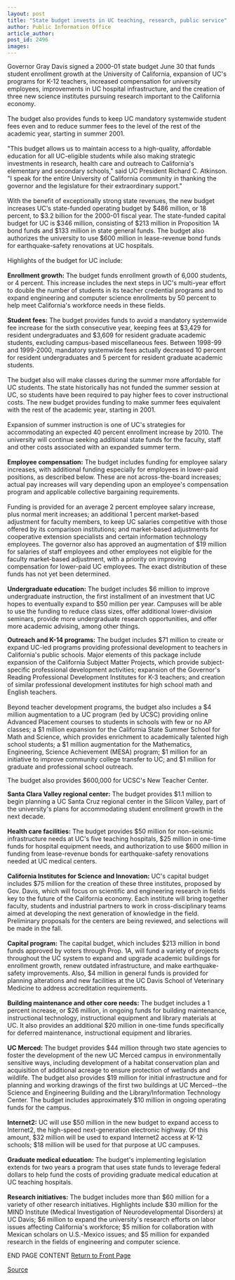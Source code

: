 ```yaml
---
layout: post
title: "State budget invests in UC teaching, research, public service"
author: Public Information Office
article_author: 
post_id: 2496
images:
---
```


<p>
  Governor Gray Davis signed a 2000-01 state budget June 30 that funds student enrollment growth at the University of California, expansion of UC's programs for K-12 teachers, increased compensation for university employees, improvements in UC hospital infrastructure, and the creation of three new science institutes pursuing research important to the California economy.<br>
  <br>
  The budget also provides funds to keep UC mandatory systemwide student fees even and to reduce summer fees to the level of the rest of the academic year, starting in summer 2001.<br>
  <br>
  "This budget allows us to maintain access to a high-quality, affordable education for all UC-eligible students while also making strategic investments in research, health care and outreach to California's elementary and secondary schools," said UC President Richard C. Atkinson. "I speak for the entire University of California community in thanking the governor and the legislature for their extraordinary support."<br>
  <br>
  With the benefit of exceptionally strong state revenues, the new budget increases UC's state-funded operating budget by $486 million, or 18 percent, to $3.2 billion for the 2000-01 fiscal year. The state-funded capital budget for UC is $346 million, consisting of $213 million in Proposition 1A bond funds and $133 million in state general funds. The budget also authorizes the university to use $600 million in lease-revenue bond funds for earthquake-safety renovations at UC hospitals.<br>
  <br>
  Highlights of the budget for UC include:<br>
  <br>
  <b>Enrollment growth:</b> The budget funds enrollment growth of 6,000 students, or 4 percent. This increase includes the next steps in UC's multi-year effort to double the number of students in its teacher credential programs and to expand engineering and computer science enrollments by 50 percent to help meet California's workforce needs in these fields.<br>
  <br>
  <b>Student fees:</b> The budget provides funds to avoid a mandatory systemwide fee increase for the sixth consecutive year, keeping fees at $3,429 for resident undergraduates and $3,609 for resident graduate academic students, excluding campus-based miscellaneous fees. Between 1998-99 and 1999-2000, mandatory systemwide fees actually decreased 10 percent for resident undergraduates and 5 percent for resident graduate academic students.<br>
  <br>
  The budget also will make classes during the summer more affordable for UC students. The state historically has not funded the summer session at UC, so students have been required to pay higher fees to cover instructional costs. The new budget provides funding to make summer fees equivalent with the rest of the academic year, starting in 2001.<br>
  <br>
  Expansion of summer instruction is one of UC's strategies for accommodating an expected 40 percent enrollment increase by 2010. The university will continue seeking additional state funds for the faculty, staff and other costs associated with an expanded summer term.<br>
  <br>
  <b>Employee compensation:</b> The budget includes funding for employee salary increases, with additional funding especially for employees in lower-paid positions, as described below. These are not across-the-board increases; actual pay increases will vary depending upon an employee's compensation program and applicable collective bargaining requirements.<br>
  <br>
  Funding is provided for an average 2 percent employee salary increase, plus normal merit increases; an additional 1 percent market-based adjustment for faculty members, to keep UC salaries competitive with those offered by its comparison institutions; and market-based adjustments for cooperative extension specialists and certain information technology employees. The governor also has approved an augmentation of $19 million for salaries of staff employees and other employees not eligible for the faculty market-based adjustment, with a priority on improving compensation for lower-paid UC employees. The exact distribution of these funds has not yet been determined.<br>
  <br>
  <b>Undergraduate education:</b> The budget includes $6 million to improve undergraduate instruction, the first installment of an investment that UC hopes to eventually expand to $50 million per year. Campuses will be able to use the funding to reduce class sizes, offer additional lower-division seminars, provide more undergraduate research opportunities, and offer more academic advising, among other things.
</p>
<p>
  <b>Outreach and K-14 programs:</b> The budget includes $71 million to create or expand UC-led programs providing professional development to teachers in California's public schools. Major elements of this package include expansion of the California Subject Matter Projects, which provide subject-specific professional development activities; expansion of the Governor's Reading Professional Development Institutes for K-3 teachers; and creation of similar professional development institutes for high school math and English teachers.<br>
  <br>
  Beyond teacher development programs, the budget also includes a $4 million augmentation to a UC program (led by UCSC) providing online Advanced Placement courses to students in schools with few or no AP classes; a $1 million expansion for the California State Summer School for Math and Science, which provides enrichment to academically talented high school students; a $1 million augmentation for the Mathematics, Engineering, Science Achievement (MESA) program; $1 million for an initiative to improve community college transfer to UC; and $1 million for graduate and professional school outreach.
</p>
<p>
  The budget also provides $600,000 for UCSC's New Teacher Center.
</p>
<p>
  <b>Santa Clara Valley regional center:</b> The budget provides $1.1 million to begin planning a UC Santa Cruz regional center in the Silicon Valley, part of the university's plans for accommodating student enrollment growth in the next decade.<br>
  <br>
  <b>Health care facilities:</b> The budget provides $50 million for non-seismic infrastructure needs at UC's five teaching hospitals, $25 million in one-time funds for hospital equipment needs, and authorization to use $600 million in funding from lease-revenue bonds for earthquake-safety renovations needed at UC medical centers.<br>
  <br>
  <b>California Institutes for Science and Innovation:</b> UC's capital budget includes $75 million for the creation of these three institutes, proposed by Gov. Davis, which will focus on scientific and engineering research in fields key to the future of the California economy. Each institute will bring together faculty, students and industrial partners to work in cross-disciplinary teams aimed at developing the next generation of knowledge in the field. Preliminary proposals for the centers are being reviewed, and selections will be made in the fall.<br>
  <br>
  <b>Capital program:</b> The capital budget, which includes $213 million in bond funds approved by voters through Prop. 1A, will fund a variety of projects throughout the UC system to expand and upgrade academic buildings for enrollment growth, renew outdated infrastructure, and make earthquake-safety improvements. Also, $4 million in general funds is provided for planning alterations and new facilities at the UC Davis School of Veterinary Medicine to address accreditation requirements.<br>
  <br>
  <b>Building maintenance and other core needs:</b> The budget includes a 1 percent increase, or $26 million, in ongoing funds for building maintenance, instructional technology, instructional equipment and library materials at UC. It also provides an additional $20 million in one-time funds specifically for deferred maintenance, instructional equipment and libraries.<br>
  <br>
  <b>UC Merced:</b> The budget provides $44 million through two state agencies to foster the development of the new UC Merced campus in environmentally sensitive ways, including development of a habitat conservation plan and acquisition of additional acreage to ensure protection of wetlands and wildlife. The budget also provides $19 million for initial infrastructure and for planning and working drawings of the first two buildings at UC Merced--the Science and Engineering Building and the Library/Information Technology Center. The budget includes approximately $10 million in ongoing operating funds for the campus.<br>
  <br>
  <b>Internet2:</b> UC will use $50 million in the new budget to expand access to Internet2, the high-speed next-generation electronic highway. Of this amount, $32 million will be used to expand Internet2 access at K-12 schools; $18 million will be used for that purpose at UC campuses.<br>
  <br>
  <b>Graduate medical education:</b> The budget's implementing legislation extends for two years a program that uses state funds to leverage federal dollars to help fund the costs of providing graduate medical education at UC teaching hospitals.<br>
  <br>
  <b>Research initiatives:</b> The budget includes more than $60 million for a variety of other research initiatives. Highlights include $30 million for the MIND Institute (Medical Investigation of Neurodevelopmental Disorders) at UC Davis; $6 million to expand the university's research efforts on labor issues affecting California's workforce; $5 million for collaboration with Mexican scholars on U.S.-Mexico issues; and $5 million for expanded research in the fields of engineering and computer science.
</p>
<p>
  END PAGE CONTENT <a href="../../index.html">Return to Front Page</a> <img align="bottom" alt=" " border="0" height="1" src="../../images/trans.gif" width="385">
</p>
<p><a href="http://www1.ucsc.edu/currents/00-01/07-03/ucbudget.html" title="Permalink to ucbudget">Source</a></p>
